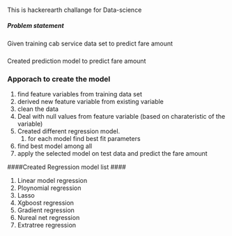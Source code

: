 ####
This is hackerearth challange for Data-science
####

##### Problem statement ######
Given training cab service data set to predict fare amount
#####

####
Created prediction model to predict fare amount
####

### Apporach to create the model
1) find feature variables from training data set
2) derived new feature variable from existing variable
3) clean the data
4) Deal with null values from feature variable (based on charateristic of the variable)
5) Created different regression model.
	1) for each model find best fit parameters
5) find best model among all
6) apply the selected model on test data and predict the fare amount

####Created Regression model list ####
1) Linear model regression
2) Ploynomial regression
3) Lasso
4) Xgboost regression
5) Gradient regression
6) Nureal net regression
7) Extratree regression
